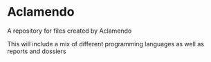 # Aclamendo
A repository for files created by Aclamendo

This will include a mix of different programming languages as well as reports and dossiers